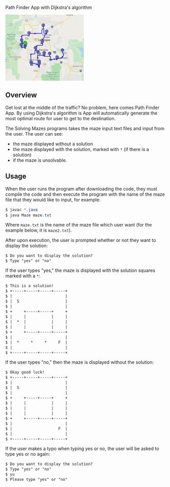 Path Finder App with Dijkstra's algorithm

![My Image](images/Map.png)

## Overview

Get lost at the middle of the traffic? No problem, here comes Path Finder App. By using Dijkstra's algorithm is App will automatically generate the most optimal route for user to get to the destination.

The Solving Mazes programs takes the maze input text files and input from the user. The user can see:
- the maze displayed without a solution
- the maze displayed with the solution, marked with `*` (if there is a solution)
- if the maze is unsolvable.

## Usage

When the user runs the program after downloading the code, they must compile the code and then execute the program with the name of the maze file that they would like to input, for example:
```java
$ javac *.java
$ java Maze maze.txt
```
Where `maze.txt` is the name of the maze file which user want (for the example below, it is `maze2.txt`).

After upon execution, the user is prompted whether or not they want to display the solution:
```
$ Do you want to display the solution?
$ Type "yes" or "no"
```
If the user types "yes," the maze is displayed with the solution squares marked with a `*`:
```
$ This is a solution!
$ +-----+-----+-----+-----+
$ |                       |
$ |  S                    |
$ |                       |
$ +     +-----+-----+     +
$ |     |           |     |
$ |  *  |           |     |
$ |     |           |     |
$ +     +-----+-----+-----+
$ |                       |
$ |  *     *     *     F  |
$ |                       |
$ +-----+-----+-----+-----+
```
If the user types "no," then the maze is displayed without the solution: 
```
$ Okay good luck!
$ +-----+-----+-----+-----+
$ |                       |
$ |  S                    |
$ |                       |
$ +     +-----+-----+     +
$ |     |           |     |
$ |     |           |     |
$ |     |           |     |
$ +     +-----+-----+-----+
$ |                       |
$ |                    F  |
$ |                       |
$ +-----+-----+-----+-----+
```

If the user makes a typo when typing yes or no, the user will be asked to type yes or no again: 
```
$ Do you want to display the solution?
$ Type "yes" or "no"
$ yu
$ Please type "yes" or "no"
```
